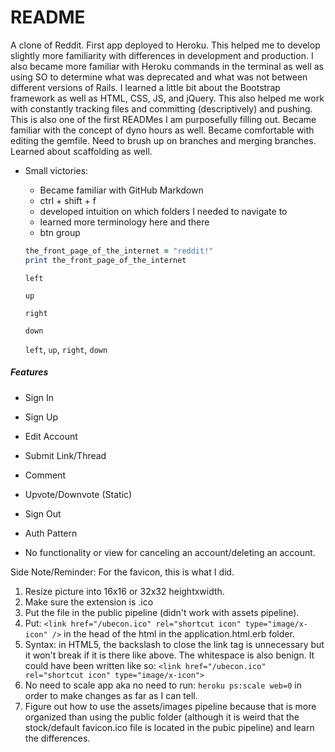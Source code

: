 # README

A clone of Reddit. First app deployed to Heroku. This helped me to develop slightly more familiarity with differences in development and production. I also became more familiar with Heroku commands in the terminal as well as using SO to determine what was deprecated and what was not between different versions of Rails. I learned a little bit about the Bootstrap framework as well as HTML, CSS, JS, and jQuery. This also helped me work with constantly tracking files and committing (descriptively) and pushing. This is also one of the first READMes I am purposefully filling out. Became familiar with the concept of dyno hours as well. Became comfortable with editing the gemfile. Need to brush up on branches and merging branches. Learned about scaffolding as well.

* Small victories:
  - Became familiar with GitHub Markdown
  - ctrl + shift + f
  - developed intuition on which folders I needed to navigate to
  - learned more terminology here and there
  - btn group

  ```ruby
  the_front_page_of_the_internet = "reddit!"
  print the_front_page_of_the_internet
  ```

  ```
  left
  ```
  ```
  up
  ```
  ```
  right
  ```
  ```
  down
  ```

  `left`, `up`, `right`, `down`

##### Features
* Sign In
* Sign Up
* Edit Account
* Submit Link/Thread
* Comment
* Upvote/Downvote (Static)
* Sign Out
* Auth Pattern

* No functionality or view for canceling an account/deleting an account.


Side Note/Reminder: For the favicon, this is what I did.
1) Resize picture into 16x16 or 32x32 heightxwidth.
2) Make sure the extension is .ico
3) Put the file in the public pipeline (didn't work with assets pipeline).
4) Put: `<link href="/ubecon.ico" rel="shortcut icon" type="image/x-icon" />` in the head of the html in the application.html.erb folder.
5) Syntax: in HTML5, the backslash to close the link tag is unnecessary but it won't break if it is there like above. The whitespace is also benign. It could have been written like so: `<link href="/ubecon.ico" rel="shortcut icon" type="image/x-icon">`
6) No need to scale app aka no need to run: `heroku ps:scale web=0` in order to make changes as far as I can tell.
7) Figure out how to use the assets/images pipeline because that is more organized than using the public folder (although it is weird that the stock/default favicon.ico file is located in the pubic pipeline) and learn the differences.
